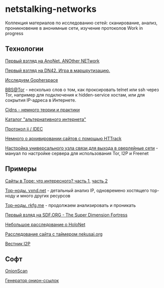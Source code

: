 # netstalking-networks
Коллекция материалов по исследованию сетей: сканирование, анализ, проникновение в анонимные сети, изучение протоколов
Work in progress

## Технологии

[Первый взгляд на AnoNet. ANOther NETwork](http://telegra.ph/Pervyj-vzglyad-na-AnoNET-v-processe-04-03)

[Первый взгляд на DN42. Игра в маршрутизацию.](http://telegra.ph/Pervyj-vzglyad-na-DN42-Igra-v-marshrutizaciyu-05-09)

[Исследуем Gopherspace](http://telegra.ph/Issleduem-Gopherspace-07-05)

[BBS@Tor](http://telegra.ph/BBSTor-06-22) - несколько слов о том, как проксировать telnet или ssh через Tor, например для подключения к hidden-service хостам, или для сокрытия IP-адреса в Интернете.

[Cjdns - немного теории и практики](http://netwhood.online/2018/10/21/cjdns-theory-and-practice/)

[Каталог "альтернативного интернета"](https://github.com/redecentralize/alternative-internet)

[Протокол ii / IDEC](http://netwhood.online/2018/09/01/ii-idec-by-abtelegramuser/)

[Немного о архивировании сайтов с помощью HTTrack](http://netwhood.online/2018/10/10/site-mirroring/)

[Настройка универсального узла связи для выхода в оверлейные сети](http://netwhood.online/2018/09/14/overlay-node/) - мануал по настройке сервера для использования Tor, I2P и Freenet


## Примеры

[Сайты в Торе: что интересного? часть 1](http://telegra.ph/Sajty-v-Tore-chto-interesnogo-06-24), [часть 2](http://telegra.ph/Sajty-v-Tore-chto-interesnogo-chast-2-06-27)

[Тор-ноды. vxnd.net](http://telegra.ph/Tor-nody-vxndnet-03-12) - детальный анализ IP, одновремено хостящего тор-ноду и много других ресурсов

[Тор-ноды. rkfg.me](http://telegra.ph/Tor-nody-rkfgme-03-16) - продолжаем анализировать и проникать

[Первый взляд на SDF.ORG - The Super Dimension Fortress](http://telegra.ph/Pervyj-vzlyad-na-SDFORG---The-Super-Dimension-Fortress-03-09)

[Небольшое расследование о HoloNet](http://telegra.ph/Nebolshoe-rassledovanie-o-HoloNet-05-03)

[Расследование сайта с таймером nekusai.org](https://telegra.ph/Neindeksiruemye-direktorii-ne-zashchityat-vas-ot-vzloma-11-15)

[Вестник I2P](https://github.com/vestnik-i2p/vestnik-i2p)

## Софт

[OnionScan](https://github.com/BaltimoreChad/pyOnionScan)

[Генератор онион-ссылок](https://github.com/bmintz/onion-service-index)
